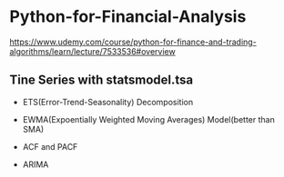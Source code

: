 # Python-for-Financial-Analysis

https://www.udemy.com/course/python-for-finance-and-trading-algorithms/learn/lecture/7533536#overview

## Tine Series with statsmodel.tsa

- ETS(Error-Trend-Seasonality) Decomposition

- EWMA(Expoentially Weighted Moving Averages) Model(better than SMA)

- ACF and PACF

- ARIMA
